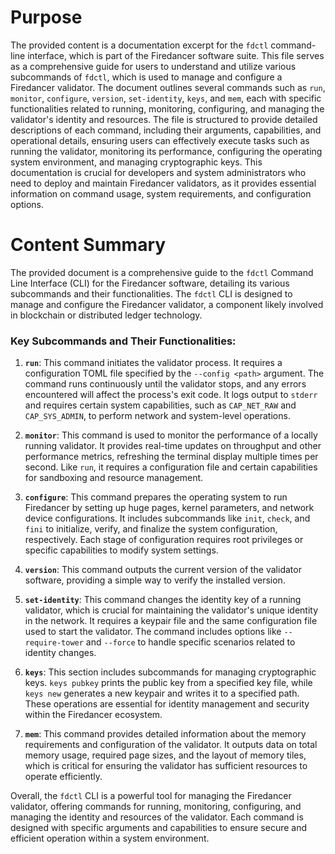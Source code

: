 # Purpose
The provided content is a documentation excerpt for the `fdctl` command-line interface, which is part of the Firedancer software suite. This file serves as a comprehensive guide for users to understand and utilize various subcommands of `fdctl`, which is used to manage and configure a Firedancer validator. The document outlines several commands such as `run`, `monitor`, `configure`, `version`, `set-identity`, `keys`, and `mem`, each with specific functionalities related to running, monitoring, configuring, and managing the validator's identity and resources. The file is structured to provide detailed descriptions of each command, including their arguments, capabilities, and operational details, ensuring users can effectively execute tasks such as running the validator, monitoring its performance, configuring the operating system environment, and managing cryptographic keys. This documentation is crucial for developers and system administrators who need to deploy and maintain Firedancer validators, as it provides essential information on command usage, system requirements, and configuration options.
# Content Summary
The provided document is a comprehensive guide to the `fdctl` Command Line Interface (CLI) for the Firedancer software, detailing its various subcommands and their functionalities. The `fdctl` CLI is designed to manage and configure the Firedancer validator, a component likely involved in blockchain or distributed ledger technology.

### Key Subcommands and Their Functionalities:

1. **`run`**: This command initiates the validator process. It requires a configuration TOML file specified by the `--config <path>` argument. The command runs continuously until the validator stops, and any errors encountered will affect the process's exit code. It logs output to `stderr` and requires certain system capabilities, such as `CAP_NET_RAW` and `CAP_SYS_ADMIN`, to perform network and system-level operations.

2. **`monitor`**: This command is used to monitor the performance of a locally running validator. It provides real-time updates on throughput and other performance metrics, refreshing the terminal display multiple times per second. Like `run`, it requires a configuration file and certain capabilities for sandboxing and resource management.

3. **`configure`**: This command prepares the operating system to run Firedancer by setting up huge pages, kernel parameters, and network device configurations. It includes subcommands like `init`, `check`, and `fini` to initialize, verify, and finalize the system configuration, respectively. Each stage of configuration requires root privileges or specific capabilities to modify system settings.

4. **`version`**: This command outputs the current version of the validator software, providing a simple way to verify the installed version.

5. **`set-identity`**: This command changes the identity key of a running validator, which is crucial for maintaining the validator's unique identity in the network. It requires a keypair file and the same configuration file used to start the validator. The command includes options like `--require-tower` and `--force` to handle specific scenarios related to identity changes.

6. **`keys`**: This section includes subcommands for managing cryptographic keys. `keys pubkey` prints the public key from a specified key file, while `keys new` generates a new keypair and writes it to a specified path. These operations are essential for identity management and security within the Firedancer ecosystem.

7. **`mem`**: This command provides detailed information about the memory requirements and configuration of the validator. It outputs data on total memory usage, required page sizes, and the layout of memory tiles, which is critical for ensuring the validator has sufficient resources to operate efficiently.

Overall, the `fdctl` CLI is a powerful tool for managing the Firedancer validator, offering commands for running, monitoring, configuring, and managing the identity and resources of the validator. Each command is designed with specific arguments and capabilities to ensure secure and efficient operation within a system environment.
